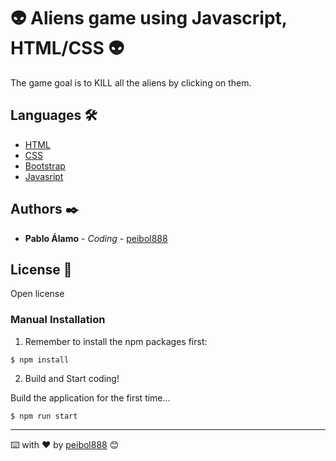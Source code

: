 # 👽 Aliens game using Javascript, HTML/CSS 👽

The game goal is to KILL all the aliens by clicking on them.

## Languages 🛠️

* [HTML](https://es.wikipedia.org/wiki/HTML5)
* [CSS](https://developer.mozilla.org/es/docs/Web/CSS)
* [Bootstrap](https://getbootstrap.com/)
* [Javasript](https://developer.mozilla.org/es/docs/Web/JavaScript)

## Authors ✒️

* **Pablo Álamo** - *Coding* - [peibol888](https://github.com/peibol888)

## License 📄

Open license

### Manual Installation

1) Remember to install the npm packages first:
```
$ npm install
```

2) Build and Start coding!

Build the application for the first time...

```
$ npm run start
```

---
⌨️ with ❤️ by [peibol888](https://github.com/peibol888) 😊
